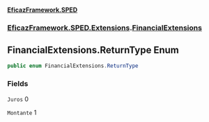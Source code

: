 #### [EficazFramework.SPED](EficazFrameworkSPED.md 'EficazFramework SPED')
### [EficazFramework.SPED.Extensions](EficazFramework.SPED.Extensions.md 'EficazFramework.SPED.Extensions').[FinancialExtensions](EficazFramework.SPED.Extensions/FinancialExtensions.md 'EficazFramework.SPED.Extensions.FinancialExtensions')

## FinancialExtensions.ReturnType Enum

```csharp
public enum FinancialExtensions.ReturnType
```
### Fields

<a name='EficazFramework.SPED.Extensions.FinancialExtensions.ReturnType.Juros'></a>

`Juros` 0

<a name='EficazFramework.SPED.Extensions.FinancialExtensions.ReturnType.Montante'></a>

`Montante` 1